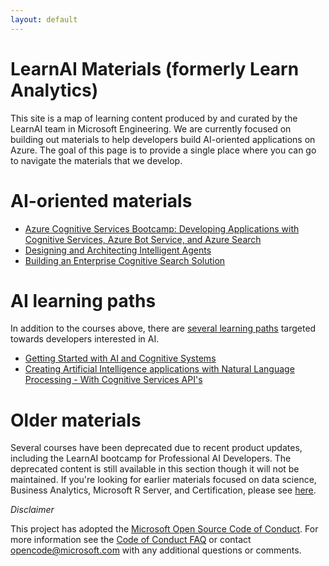 ```yaml
---
layout: default
---
```


# LearnAI Materials (formerly Learn Analytics)

This site is a map of learning content produced by and curated by the LearnAI team in Microsoft Engineering. We are currently focused on building out materials to help developers build AI-oriented applications on Azure. The goal of this page is to provide
a single place where you can go to navigate the materials that we develop. 

# AI-oriented materials

- [Azure Cognitive Services Bootcamp: Developing Applications with Cognitive Services, Azure Bot Service, and Azure Search][emergingbootcamp]
- [Designing and Architecting Intelligent Agents][designingandarchitectingintelligentagents]
- [Building an Enterprise Cognitive Search Solution][buildinganenterprisecognitivesearchsolution]

# AI learning paths

In addition to the courses above, there are [several learning paths][ai-lp-home] targeted towards developers interested in AI. 

- [Getting Started with AI and Cognitive Systems][ai-lp-gettingstarted]
- [Creating Artificial Intelligence applications with Natural Language Processing - With Cognitive Services API's][ai-lp-nlp]

# Older materials

Several courses have been deprecated due to recent product updates, including the LearnAI bootcamp for Professional AI Developers. The deprecated content is still available in this section though it will not be maintained.
If you're looking for earlier materials focused on data science, Business Analytics, Microsoft R Server, and Certification, please see [here][older_learnai_materials].

*Disclaimer*

This project has adopted the [Microsoft Open Source Code of Conduct](https://opensource.microsoft.com/codeofconduct/). For more information see the [Code of Conduct FAQ](https://opensource.microsoft.com/codeofconduct/faq/) or contact [opencode@microsoft.com](mailto:opencode@microsoft.com) with any additional questions or comments.

[emergingbootcamp]: https://aka.ms/learnai-emergingaidevbootcamp
[advancedbot]: https://azure.github.io/learnAnalytics-AdvancedFeaturesforMicrosoftBotFramework
[buildingcomputervision]: https://azure.github.io/learnAnalytics-Buildingacomputervisionapplicationusingcustomvisionservice
[designingandarchitectingintelligentagents]: https://azure.github.io/LearnAI-DesigningandArchitectingIntelligentAgents/
[buildinganenterprisecognitivesearchsolution]: https://azure.github.io/LearnAI-Cognitive-Search/
[ai-lp-home]: https://azure.microsoft.com/en-us/training/learning-paths/azure-ai-developer/
[ai-lp-gettingstarted]: https://learnanalytics.microsoft.com/learningpaths/developing-ai-applications-getting-started
[ai-lp-nlp]: https://learnanalytics.microsoft.com/learningpaths/developing-custom-ai-applications
[ai-lp-deeplearning]: https://learnanalytics.microsoft.com/learningpaths/developing-advanced-ai-applications
[older_learnai_materials]: learnanalytics_materials.md
